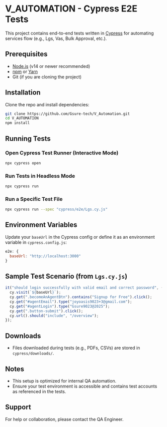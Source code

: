 # V_AUTOMATION - Cypress E2E Tests

This project contains end-to-end tests written in [Cypress](https://www.cypress.io/) for automating services flow (e.g., Lgs, Vas, Bulk Approval, etc.).

## Prerequisites

- [Node.js](https://nodejs.org/) (v14 or newer recommended)
- [npm](https://www.npmjs.com/) or [Yarn](https://yarnpkg.com/)
- Git (if you are cloning the project)

## Installation

Clone the repo and install dependencies:

```bash
git clone https://github.com/Gsure-tech/V_Automation.git
cd V_AUTOMATION
npm install
```

## Running Tests

### Open Cypress Test Runner (Interactive Mode)

```bash
npx cypress open
```

### Run Tests in Headless Mode

```bash
npx cypress run
```

### Run a Specific Test File

```bash
npx cypress run --spec "cypress/e2e/Lgs.cy.js"
```

## Environment Variables

Update your `baseUrl` in the Cypress config or define it as an environment variable in `cypress.config.js`:

```js
e2e: {
  baseUrl: "http://localhost:3000" 
}
```

## Sample Test Scenario (from `Lgs.cy.js`)

```js
it("should login successfully with valid email and correct password", () => {
  cy.visit(`${baseUrl}`);
  cy.get(".becomeAnAgentBtn").contains("Signup for Free").click();
  cy.get("#agentEmail").type("joyoasis9023+3@gmail.com");
  cy.get("#agentLogin").type("Gsure9023@2025");
  cy.get(".button-submit").click();
  cy.url().should("include", "/overview");
});
```

## Downloads

- Files downloaded during tests (e.g., PDFs, CSVs) are stored in `cypress/downloads/`.

## Notes

- This setup is optimized for internal QA automation.
- Ensure your test environment is accessible and contains test accounts as referenced in the tests.

## Support

For help or collaboration, please contact the QA Engineer.

